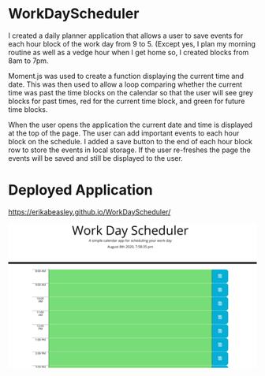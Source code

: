 # WorkDayScheduler

I created a daily planner application that allows a user to save events for each hour block of the work day from 9 to 5. (Except yes, I plan my morning routine as well as a vedge hour when I get home so, I created blocks from 8am to 7pm.

Moment.js was used to create a function displaying the current time and date. This was then used to allow a loop comparing whether the current time was past the time blocks on the calendar so that the user will see grey blocks for past times, red for the current time block, and green for future time blocks.

When the user opens the application the current date and time is displayed at the top of the page. The user can add important events to each hour block on the schedule. I added a save button to the end of each hour block row to store the events in local storage. If the user re-freshes the page the events will be saved and still be displayed to the user.

# Deployed Application

https://erikabeasley.github.io/WorkDayScheduler/

![WorkDay Scheduler](assets/wds.PNG)


